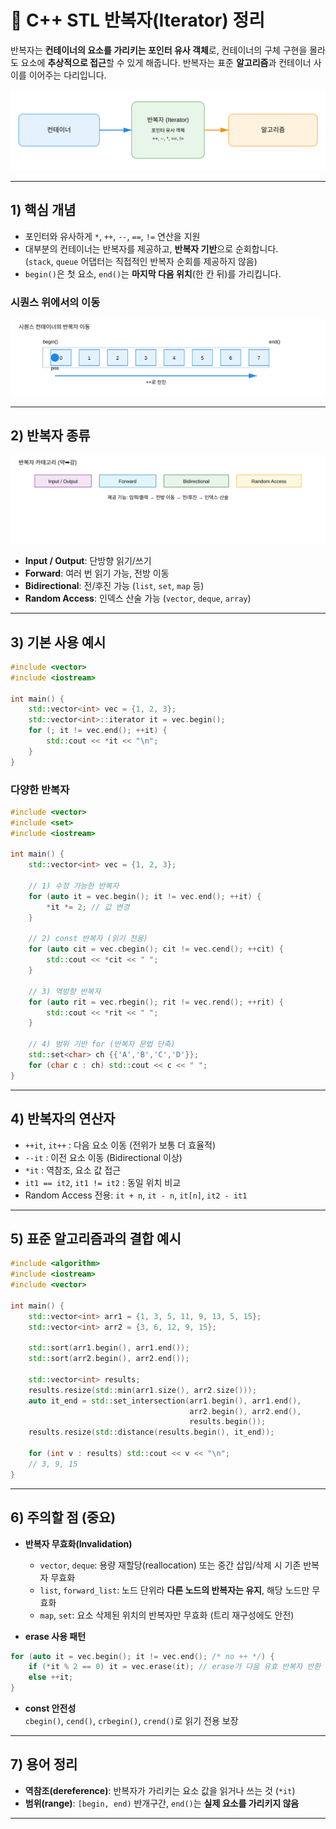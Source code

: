 
# 🔁 C++ STL 반복자(Iterator) 정리

반복자는 **컨테이너의 요소를 가리키는 포인터 유사 객체**로, 컨테이너의 구체 구현을 몰라도
요소에 **추상적으로 접근**할 수 있게 해줍니다. 반복자는 표준 **알고리즘**과 컨테이너 사이를 이어주는 다리입니다.

![Iterator Bridge](/image/iterator_bridge.svg)

---

## 1) 핵심 개념

- 포인터와 유사하게 `*`, `++`, `--`, `==`, `!=` 연산을 지원
- 대부분의 컨테이너는 반복자를 제공하고, **반복자 기반**으로 순회합니다.  
  (`stack`, `queue` 어댑터는 직접적인 반복자 순회를 제공하지 않음)
- `begin()`은 첫 요소, `end()`는 **마지막 다음 위치**(한 칸 뒤)를 가리킵니다.

### 시퀀스 위에서의 이동
![Iterator Sequence](/image/iterator_sequence.svg)

---

## 2) 반복자 종류

![Iterator Categories](/image/iterator_categories.svg)

- **Input / Output**: 단방향 읽기/쓰기
- **Forward**: 여러 번 읽기 가능, 전방 이동
- **Bidirectional**: 전/후진 가능 (`list`, `set`, `map` 등)
- **Random Access**: 인덱스 산술 가능 (`vector`, `deque`, `array`)

---

## 3) 기본 사용 예시

```cpp
#include <vector>
#include <iostream>

int main() {
    std::vector<int> vec = {1, 2, 3};
    std::vector<int>::iterator it = vec.begin();
    for (; it != vec.end(); ++it) {
        std::cout << *it << "\n";
    }
}
```

### 다양한 반복자

```cpp
#include <vector>
#include <set>
#include <iostream>

int main() {
    std::vector<int> vec = {1, 2, 3};

    // 1) 수정 가능한 반복자
    for (auto it = vec.begin(); it != vec.end(); ++it) {
        *it *= 2; // 값 변경
    }

    // 2) const 반복자 (읽기 전용)
    for (auto cit = vec.cbegin(); cit != vec.cend(); ++cit) {
        std::cout << *cit << " ";
    }

    // 3) 역방향 반복자
    for (auto rit = vec.rbegin(); rit != vec.rend(); ++rit) {
        std::cout << *rit << " ";
    }

    // 4) 범위 기반 for (반복자 문법 단축)
    std::set<char> ch {{'A','B','C','D'}};
    for (char c : ch) std::cout << c << " ";
}
```

---

## 4) 반복자의 연산자

- `++it`, `it++` : 다음 요소 이동 (전위가 보통 더 효율적)
- `--it` : 이전 요소 이동 (Bidirectional 이상)
- `*it` : 역참조, 요소 값 접근
- `it1 == it2`, `it1 != it2` : 동일 위치 비교
- Random Access 전용: `it + n`, `it - n`, `it[n]`, `it2 - it1`

---

## 5) 표준 알고리즘과의 결합 예시

```cpp
#include <algorithm>
#include <iostream>
#include <vector>

int main() {
    std::vector<int> arr1 = {1, 3, 5, 11, 9, 13, 5, 15};
    std::vector<int> arr2 = {3, 6, 12, 9, 15};

    std::sort(arr1.begin(), arr1.end());
    std::sort(arr2.begin(), arr2.end());

    std::vector<int> results;
    results.resize(std::min(arr1.size(), arr2.size()));
    auto it_end = std::set_intersection(arr1.begin(), arr1.end(),
                                        arr2.begin(), arr2.end(),
                                        results.begin());
    results.resize(std::distance(results.begin(), it_end));

    for (int v : results) std::cout << v << "\n";
    // 3, 9, 15
}
```

---

## 6) 주의할 점 (중요)

- **반복자 무효화(Invalidation)**  
  - `vector`, `deque`: 용량 재할당(reallocation) 또는 중간 삽입/삭제 시 기존 반복자 무효화
  - `list`, `forward_list`: 노드 단위라 **다른 노드의 반복자는 유지**, 해당 노드만 무효화
  - `map`, `set`: 요소 삭제된 위치의 반복자만 무효화 (트리 재구성에도 안전)

- **erase 사용 패턴**
```cpp
for (auto it = vec.begin(); it != vec.end(); /* no ++ */) {
    if (*it % 2 == 0) it = vec.erase(it); // erase가 다음 유효 반복자 반환
    else ++it;
}
```

- **const 안전성**  
  `cbegin()`, `cend()`, `crbegin()`, `crend()`로 읽기 전용 보장

---

## 7) 용어 정리
- **역참조(dereference)**: 반복자가 가리키는 요소 값을 읽거나 쓰는 것 (`*it`)
- **범위(range)**: `[begin, end)` 반개구간, `end()`는 **실제 요소를 가리키지 않음**

---
